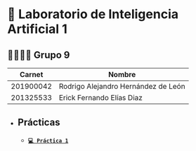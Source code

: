 # 🤖 Laboratorio de Inteligencia Artificial 1
## 🧑‍💻🧑‍💻 Grupo 9
| Carnet | Nombre |
| ------ | ------ |
| 201900042 | Rodrigo Alejandro Hernández de León |
| 201325533 | Erick Fernando Elías Diaz |


- ## Prácticas
    - #### [`💻 Práctica 1`](./Practica1_19/)
